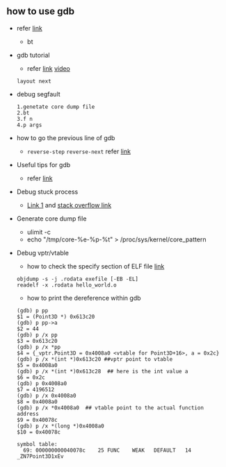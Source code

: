 ## how to use gdb

* refer [link](http://www.brendangregg.com/blog/2016-08-09/gdb-example-ncurses.html)

  * bt
* gdb tutorial
  * refer [link](https://www.cs.umd.edu/~srhuang/teaching/cmsc212/gdb-tutorial-handout.pdf) [video](https://www.youtube.com/watch?v=bWH-nL7v5F4)
  ```
  layout next
  ```
* debug segfault
  ```
  1.genetate core dump file
  2.bt
  3.f n
  4.p args
  ```
  
* how to go the previous line of gdb
  * `reverse-step` `reverse-next` refer [link](https://stackoverflow.com/questions/1206872/how-to-go-to-the-previous-line-in-gdb)
  
* Useful tips for gdb
  * refer [link](https://wizardforcel.gitbooks.io/100-gdb-tips/examine-memory.html)
  
* Debug stuck process
  * [Link 1](https://superuser.blog/debugging-stuck-process-linux/) and 
  [stack overflow link](https://stackoverflow.com/questions/3035134/debugging-utilities-for-linux-process-hang-issues)
  
* Generate core dump file
  * ulimit -c
  * echo "/tmp/core-%e-%p-%t" > /proc/sys/kernel/core_pattern

* Debug vptr/vtable
  * how to check the specify section of ELF file [link](https://stackoverflow.com/questions/1685483/how-can-i-examine-contents-of-a-data-section-of-an-elf-file-on-linux)
  ```
  objdump -s -j .rodata exefile [-EB -EL]
  readelf -x .rodata hello_world.o
  ```
  * how to print the dereference within gdb
  ```
  (gdb) p pp
  $1 = (Point3D *) 0x613c20
  (gdb) p pp->a
  $2 = 44
  (gdb) p /x pp
  $3 = 0x613c20
  (gdb) p /x *pp
  $4 = {_vptr.Point3D = 0x4008a0 <vtable for Point3D+16>, a = 0x2c}
  (gdb) p /x *(int *)0x613c20 ##vptr point to vtable
  $5 = 0x4008a0
  (gdb) p /x *(int *)0x613c28  ## here is the int value a
  $6 = 0x2c
  (gdb) p 0x4008a0
  $7 = 4196512
  (gdb) p /x 0x4008a0
  $8 = 0x4008a0
  (gdb) p /x *0x4008a0  ## vtable point to the actual function address
  $9 = 0x40078c
  (gdb) p /x *(long *)0x4008a0
  $10 = 0x40078c
  
  symbol table:
    69: 000000000040078c    25 FUNC    WEAK   DEFAULT   14 _ZN7Point3D1xEv

  ```
